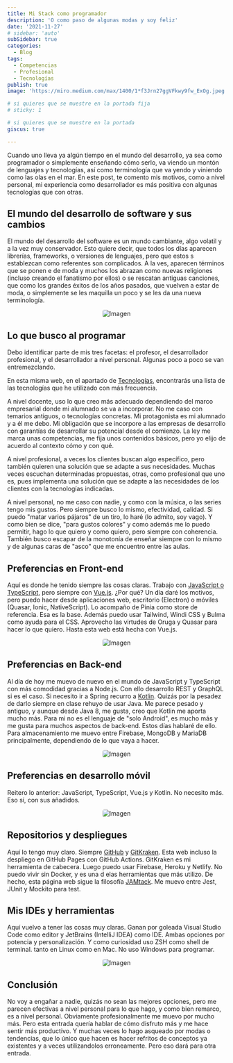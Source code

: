 ```yaml
---
title: Mi Stack como programador
description: 'O como paso de algunas modas y soy feliz'
date: '2021-11-27'
# sidebar: 'auto'
subSidebar: true
categories:
  - Blog
tags:
  - Competencias
  - Profesional
  - Tecnologías
publish: true
image: 'https://miro.medium.com/max/1400/1*f3Jrn27ggVFkwy9fw_ExOg.jpeg'

# si quieres que se muestre en la portada fija
# sticky: 1

# si quieres que se muestre en la portada
giscus: true 

---
```

Cuando uno lleva ya algún tiempo en el mundo del desarrollo, ya sea como programador o simplemente enseñando cómo serlo, va viendo un montón de lenguajes y tecnologías, así como terminología que va yendo y viniendo como las olas en el mar. En este post, te comento mis motivos, como a nivel personal, mi experiencia como desarrollador es más positiva con algunas tecnologías que con otras. 
<!-- more -->

## El mundo del desarrollo de software y sus cambios
El mundo del desarrollo del software es un mundo cambiante, algo volatil y a la vez muy conservador. Esto quiere decir, que todos los días aparecen librerías, frameworks, o versiones de lenguajes, pero que estos s establezcan como referentes son complicados. A la ves, aparecen términos que se ponen e de moda y muchos los abrazan como nuevas religiones (incluso creando el fanatismo por ellos) o se rescatan antiguas canciones, que como los grandes éxitos de los años pasados, que vuelven a estar de moda, o simplemente se les maquilla un poco y se les da una nueva terminología.

<p style="text-align:center;">
<img loading="lazy" style="border-radius: 0.25rem;" 
  src="https://i.ytimg.com/vi/Pn5znSOGHcs/maxresdefault.jpg" 
  alt="Imagen">
</p>


## Lo que busco al programar
Debo identificar parte de mis tres facetas: el profesor, el desarrollador profesional, y el desarrollador a nivel personal. Algunas poco a poco se van entremezclando.

En esta misma web, en el apartado de [Tecnologías](./../info/personal/tecnologias.md), encontrarás una lista de las tecnologías que he utilizado con más frecuencia.

A nivel docente, uso lo que creo más adecuado dependiendo del marco empresarial donde mi alumnado se va a incorporar. No me caso con temarios antiguos, o tecnologías concretas. Mi protagonista es mi alumnado y a él me debo. Mi obligación que se incorpore a las empresas de desarrollo con garantías de desarrollar su potencial desde el comienzo. La ley me marca unas competencias, me fija unos contenidos básicos, pero yo elijo de acuerdo al contexto cómo y con qué. 

A nivel profesional, a veces los clientes buscan algo específico, pero también quieren una solución que se adapte a sus necesidades. Muchas veces escuchan determinadas propuestas, otras, como profesional que uno es, pues implementa una solución que se adapte a las necesidades de los clientes con la tecnologías indicadas.

A nivel personal, no me caso con nadie, y como con la música, o las series tengo mis gustos. Pero siempre busco lo mismo, efectividad, calidad. Si puedo "matar varios pájaros" de un tiro, lo haré (lo admito, soy vago). Y como bien se dice, "para gustos colores" y como además me lo puedo permitir, hago lo que quiero y como quiero, pero siempre con coherencia. También busco escapar de la monotonía de enseñar siempre con lo mismo y de algunas caras de "asco" que me encuentro entre las aulas.

## Preferencias en Front-end
Aquí es donde he tenido siempre las cosas claras. Trabajo con [JavaScript o TypeScript](2021-07-22-me-gusta-javascript.md), pero siempre con [Vue.js](https://vuejs.org/). ¿Por qué? Un día daré los motivos, pero puedo hacer desde aplicaciones web, escritorio (Electron) o móviles (Quasar, Ionic, NativeScript). Lo acompaño de Pinia como store de referencia. Esa es la base. Además puedo usar Tailwind, Windi CSS y Bulma como ayuda para el CSS. Aprovecho las virtudes de Oruga y Quasar para hacer lo que quiero. Hasta esta web está hecha con Vue.js.

<p style="text-align:center;">
<img loading="lazy" style="border-radius: 0.25rem;" 
  src="https://img.freepik.com/vector-gratis/desarrollo-front-end-plano_107173-16796.jpg" 
  alt="Imagen">
</p>


## Preferencias en Back-end
Al día de hoy me muevo de nuevo en el mundo de JavaScript y TypeScript con más comodidad gracias a Node.js. Con ello desarrollo REST y GraphQL si es el caso. Si necesito ir a Spring recurro a [Kotlin](2021-02-10-detalle-de-Kotlin.md). Quizás por la pesadez de darlo siempre en clase rehuyo de usar Java. Me parece pesado y antiguo, y aunque desde Java 8, me gusta, creo que Kotlin me aporta mucho más. Para mi no es el lenguaje de "solo Android", es mucho más y me gusta para muchos aspectos de back-end. Estos días hablaré de ello. Para almacenamiento me muevo entre Firebase, MongoDB y MariaDB principalmente, dependiendo de lo que vaya a hacer.

<p style="text-align:center;">
<img loading="lazy" style="border-radius: 0.25rem;" 
  src="https://clarusway.com/wp-content/uploads/2021/06/backend-developer-technical-skills-1.png" 
  alt="Imagen">
</p>

## Preferencias en desarrollo móvil
Reitero lo anterior: JavaScript, TypeScript, Vue.js y Kotlin. No necesito más. Eso sí, con sus añadidos.

<p style="text-align:center;">
<img loading="lazy" style="border-radius: 0.25rem;" 
  src="https://d540vms5r2s2d.cloudfront.net/mad/uploads/Mobile_app_development-life-cycle.jpg" 
  alt="Imagen">
</p>

## Repositorios y despliegues
Aquí lo tengo muy claro. Siempre [GitHub](2021-05-11-github-imprescindible.md) y [GitKraken](2021-05-20-gitkraken-superpoder-git.md). Esta web incluso la despliego en GitHub Pages con GitHub Actions. GitKraken es mi herramienta de cabecera. Luego puedo usar Firebase, Heroku y Netlify. No puedo vivir sin Docker, y es una d elas herramientas que más utilizo. De hecho, esta página web sigue la filosofía [JAMtack](https://www.genbeta.com/desarrollo/jamstack-nuevo-enfoque-desarrollo-web-impulsado-exito-financiero-netlify). Me muevo entre Jest, JUnit y Mockito para test.

## Mis IDEs y herramientas
Aquí vuelvo a tener las cosas muy claras. Ganan por goleada Visual Studio Code como editor y JetBrains (IntelliJ IDEA) como IDE. Ambas opciones por potencia y personalización. Y como curiosidad uso ZSH como shell de terminal. tanto en Linux como en Mac. No uso Windows para programar.

<p style="text-align:center;">
<img loading="lazy" style="border-radius: 0.25rem;" 
  src="https://tiposdeide.files.wordpress.com/2018/10/1533172648445_1.jpg" 
  alt="Imagen">
</p>

## Conclusión
No voy a engañar a nadie, quizás no sean las mejores opciones, pero me parecen efectivas a nivel personal para lo que hago, y como bien remarco, es a nivel personal. Obviamente profesionalmente me muevo por mucho más. Pero esta entrada quería hablar de cómo disfruto más y me hace sentir más productivo. Y muchas veces lo hago asqueado por modas o tendencias, que lo único que hacen es hacer refritos de conceptos ya existentes y a veces utilizandolos erroneamente. Pero eso dará para otra entrada. 






